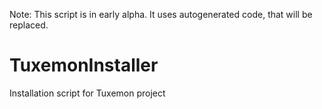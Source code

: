 Note: This script is in early alpha. It uses autogenerated code, that will be replaced.
# TuxemonInstaller
 Installation script for Tuxemon project


